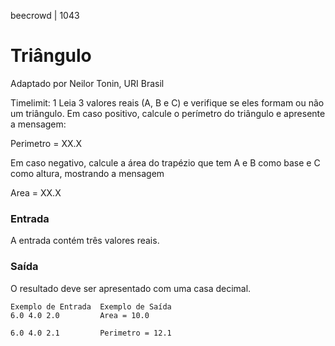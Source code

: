 beecrowd | 1043

# Triângulo
Adaptado por Neilor Tonin, URI  Brasil

Timelimit: 1
Leia 3 valores reais (A, B e C) e verifique se eles formam ou não um triângulo. Em caso positivo, calcule o perímetro do triângulo e apresente a mensagem:


Perimetro = XX.X


Em caso negativo, calcule a área do trapézio que tem A e B como base e C como altura, mostrando a mensagem


Area = XX.X

### Entrada
A entrada contém três valores reais.

### Saída
O resultado deve ser apresentado com uma casa decimal.

```
Exemplo de Entrada	Exemplo de Saída
6.0 4.0 2.0         Area = 10.0

6.0 4.0 2.1         Perimetro = 12.1
```